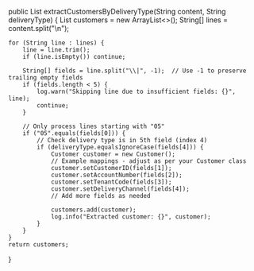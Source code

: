 public List<Customer> extractCustomersByDeliveryType(String content, String deliveryType) {
    List<Customer> customers = new ArrayList<>();
    String[] lines = content.split("\n");

    for (String line : lines) {
        line = line.trim();
        if (line.isEmpty()) continue;

        String[] fields = line.split("\\|", -1);  // Use -1 to preserve trailing empty fields
        if (fields.length < 5) {
            log.warn("Skipping line due to insufficient fields: {}", line);
            continue;
        }

        // Only process lines starting with "05"
        if ("05".equals(fields[0])) {
            // Check delivery type is in 5th field (index 4)
            if (deliveryType.equalsIgnoreCase(fields[4])) {
                Customer customer = new Customer();
                // Example mappings - adjust as per your Customer class
                customer.setCustomerID(fields[1]);
                customer.setAccountNumber(fields[2]);
                customer.setTenantCode(fields[3]);
                customer.setDeliveryChannel(fields[4]);
                // Add more fields as needed

                customers.add(customer);
                log.info("Extracted customer: {}", customer);
            }
        }
    }
    return customers;
}
